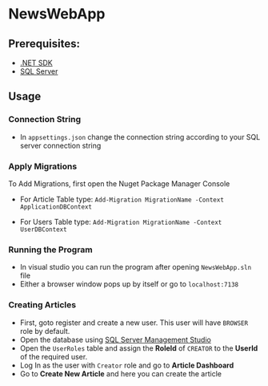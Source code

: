 # NewsWebApp

## Prerequisites:
* [.NET SDK](https://dotnet.microsoft.com/en-us/download)
* [SQL Server](https://www.microsoft.com/en-us/sql-server/sql-server-downloads)

## Usage

### Connection String
* In `appsettings.json` change the connection string according to your SQL server connection string

### Apply Migrations
To Add Migrations, first open the Nuget Package Manager Console
* For Article Table type:
```Add-Migration MigrationName -Context ApplicationDBContext```

* For Users Table type:
```Add-Migration MigrationName -Context UserDBContext```

### Running the Program
* In visual studio you can run the program after opening `NewsWebApp.sln` file
* Either a browser window pops up by itself or go to `localhost:7138`

### Creating Articles
* First, goto register and create a new user. This user will have `BROWSER` role by default.
* Open the database using [SQL Server Management Studio](https://learn.microsoft.com/en-us/sql/ssms/sql-server-management-studio-ssms)
* Open the `UserRoles` table and assign the **RoleId** of `CREATOR` to the **UserId** of the required user.
* Log In as the user with `Creator` role and go to **Article Dashboard**
* Go to **Create New Article** and here you can create the article
